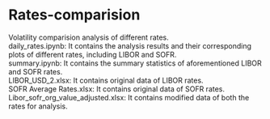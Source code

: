 # Rates-comparision
Volatility comparision analysis of different rates.<br>
daily_rates.ipynb: It contains the analysis results and their corresponding plots of different rates, including LIBOR and SOFR.<br>
summary.ipynb: It contains the summary statistics of aforementioned LIBOR and SOFR rates.<br>
LIBOR_USD_2.xlsx: It contains original data of LIBOR rates.<br>
SOFR Average Rates.xlsx: It contains original data of SOFR rates.<br>
Libor_sofr_org_value_adjusted.xlsx: It contains modified data of both the rates for analysis.<br>
